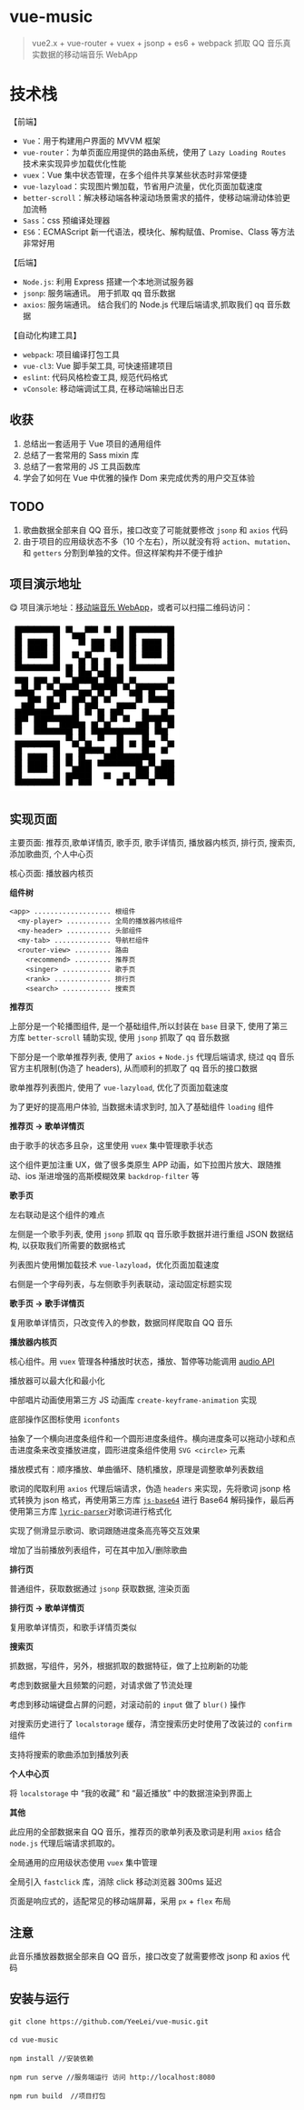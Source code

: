 # vue-music

> vue2.x + vue-router + vuex + jsonp + es6 + webpack 抓取 QQ 音乐真实数据的移动端音乐 WebApp

# 技术栈

【前端】

- `Vue`：用于构建用户界面的 MVVM 框架
- `vue-router`：为单页面应用提供的路由系统，使用了 `Lazy Loading Routes` 技术来实现异步加载优化性能
- `vuex`：Vue 集中状态管理，在多个组件共享某些状态时非常便捷
- `vue-lazyload`：实现图片懒加载，节省用户流量，优化页面加载速度
- `better-scroll`：解决移动端各种滚动场景需求的插件，使移动端滑动体验更加流畅
- `Sass`：css 预编译处理器
- `ES6`：ECMAScript 新一代语法，模块化、解构赋值、Promise、Class 等方法非常好用

【后端】

- `Node.js`: 利用 Express 搭建一个本地测试服务器
- `jsonp`: 服务端通讯。 用于抓取 qq 音乐数据
- `axios`: 服务端通讯。 结合我们的 Node.js 代理后端请求,抓取我们 qq 音乐数据

【自动化构建工具】

- `webpack`: 项目编译打包工具
- `vue-cl3`: Vue 脚手架工具, 可快速搭建项目
- `eslint`: 代码风格检查工具, 规范代码格式
- `vConsole`: 移动端调试工具, 在移动端输出日志

## 收获

1. 总结出一套适用于 Vue 项目的通用组件
2. 总结了一套常用的 Sass mixin 库
3. 总结了一套常用的 JS 工具函数库
4. 学会了如何在 Vue 中优雅的操作 Dom 来完成优秀的用户交互体验

## TODO

1. 歌曲数据全部来自 QQ 音乐，接口改变了可能就要修改 `jsonp` 和 `axios` 代码
2. 由于项目的应用级状态不多（10 个左右），所以就没有将 `action`、`mutation`、和 `getters` 分割到单独的文件。但这样架构并不便于维护

## 项目演示地址

:yum: 项目演示地址：[移动端音乐 WebApp](http://www.yeelei.top/music)，或者可以扫描二维码访问：

![](./doc/erweima.png)

## 实现页面

主要页面: 推荐页,歌单详情页, 歌手页, 歌手详情页, 播放器内核页, 排行页, 搜索页, 添加歌曲页, 个人中心页

核心页面: 播放器内核页

**组件树**

```
<app> ................... 根组件
  <my-player> ........... 全局的播放器内核组件
  <my-header> ........... 头部组件
  <my-tab> .............. 导航栏组件
  <router-view> ......... 路由
    <recommend> ......... 推荐页
    <singer> ............ 歌手页
    <rank> .............. 排行页
    <search> ............ 搜索页
```

**推荐页**

上部分是一个轮播图组件, 是一个基础组件,所以封装在 `base` 目录下, 使用了第三方库 `better-scroll` 辅助实现, 使用 `jsonp` 抓取了 qq 音乐数据

下部分是一个歌单推荐列表, 使用了 `axios` + `Node.js` 代理后端请求, 绕过 qq 音乐官方主机限制(伪造了 headers), 从而顺利的抓取了 qq 音乐的接口数据

歌单推荐列表图片, 使用了 `vue-lazyload`, 优化了页面加载速度

为了更好的提高用户体验, 当数据未请求到时, 加入了基础组件 `loading` 组件

**推荐页 -> 歌单详情页**

由于歌手的状态多且杂，这里使用 `vuex` 集中管理歌手状态

这个组件更加注重 UX，做了很多类原生 APP 动画，如下拉图片放大、跟随推动、ios 渐进增强的高斯模糊效果 `backdrop-filter` 等

**歌手页**

左右联动是这个组件的难点

左侧是一个歌手列表, 使用 `jsonp` 抓取 qq 音乐歌手数据并进行重组 JSON 数据结构, 以获取我们所需要的数据格式

列表图片使用懒加载技术 `vue-lazyload`，优化页面加载速度

右侧是一个字母列表，与左侧歌手列表联动，滚动固定标题实现

**歌手页 -> 歌手详情页**

复用歌单详情页，只改变传入的参数，数据同样爬取自 QQ 音乐

**播放器内核页**

核心组件。用 `vuex` 管理各种播放时状态，播放、暂停等功能调用 [audio API](http://www.w3school.com.cn/tags/html_ref_audio_video_dom.asp)

播放器可以最大化和最小化

中部唱片动画使用第三方 JS 动画库 `create-keyframe-animation` 实现

底部操作区图标使用 `iconfonts`

抽象了一个横向进度条组件和一个圆形进度条组件。横向进度条可以拖动小球和点击进度条来改变播放进度，圆形进度条组件使用 `SVG <circle>` 元素

播放模式有：顺序播放、单曲循环、随机播放，原理是调整歌单列表数组

歌词的爬取利用 `axios` 代理后端请求，伪造 `headers` 来实现，先将歌词 jsonp 格式转换为 json 格式，再使用第三方库 [`js-base64`](https://github.com/dankogai/js-base64) 进行 Base64 解码操作，最后再使用第三方库 [`lyric-parser`](https://github.com/ustbhuangyi/lyric-parser)对歌词进行格式化

实现了侧滑显示歌词、歌词跟随进度条高亮等交互效果

增加了当前播放列表组件，可在其中加入/删除歌曲

**排行页**

普通组件，获取数据通过 `jsonp` 获取数据, 渲染页面

**排行页 -> 歌单详情页**

复用歌单详情页，和歌手详情页类似

**搜索页**

抓数据，写组件，另外，根据抓取的数据特征，做了上拉刷新的功能

考虑到数据量大且频繁的问题，对请求做了节流处理

考虑到移动端键盘占屏的问题，对滚动前的 `input` 做了 `blur()` 操作

对搜索历史进行了 `localstorage` 缓存，清空搜索历史时使用了改装过的 `confirm` 组件

支持将搜索的歌曲添加到播放列表

**个人中心页**

将 `localstorage` 中 “我的收藏” 和 “最近播放” 中的数据渲染到界面上

**其他**

此应用的全部数据来自 QQ 音乐，推荐页的歌单列表及歌词是利用 `axios` 结合 `node.js` 代理后端请求抓取的。

全局通用的应用级状态使用 `vuex` 集中管理

全局引入 `fastclick` 库，消除 click 移动浏览器 300ms 延迟

页面是响应式的，适配常见的移动端屏幕，采用 `px` + `flex` 布局

## 注意

此音乐播放器数据全部来自 QQ 音乐，接口改变了就需要修改 jsonp 和 axios 代码

## 安装与运行

```
git clone https://github.com/YeeLei/vue-music.git

cd vue-music

npm install //安装依赖

npm run serve //服务端运行 访问 http://localhost:8080

npm run build  //项目打包
```
